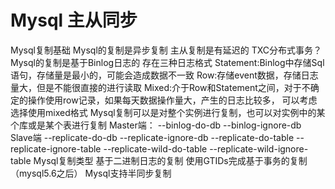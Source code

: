 # Mysql 主从同步

Mysql复制基础
 Mysql的复制是异步复制
 主从复制是有延迟的
 TXC分布式事务？
 Mysql的复制是基于Binlog日志的
    存在三种日志格式
    Statement:Binlog中存储Sql语句，存储量是最小的，可能会造成数据不一致
    Row:存储event数据，存储日志量大，但是不能很直接的进行读取
    Mixed:介于Row和Statement之间，对于不确定的操作使用row记录，如果每天数据操作量大，产生的日志比较多，
          可以考虑选择使用mixed格式
 Mysql复制可以是对整个实例进行复制，也可以对实例中的某个库或是某个表进行复制
    Master端：
    --binlog-do-db
    --binlog-ignore-db
    Slave端
    --replicate-do-db
    --replicate-ignore-db
    --replicate-do-table
    --replicate-ignore-table
    --replicate-wild-do-table
    --replicate-wild-ignore-table
 Mysql复制类型
    基于二进制日志的复制
    使用GTIDs完成基于事务的复制（mysql5.6之后）
 Mysql支持半同步复制